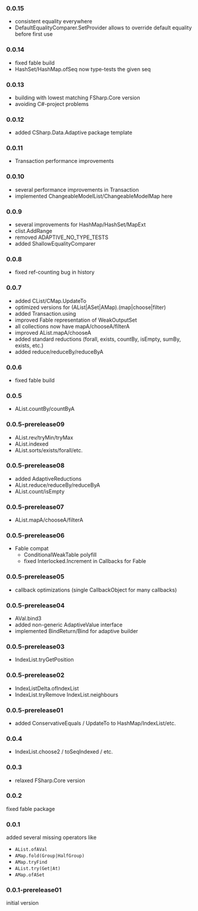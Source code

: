 ### 0.0.15
* consistent equality everywhere
* DefaultEqualityComparer.SetProvider allows to override default equality before first use

### 0.0.14
* fixed fable build
* HashSet/HashMap.ofSeq now type-tests the given seq

### 0.0.13
* building with lowest matching FSharp.Core version
* avoiding C#-project problems

### 0.0.12
* added CSharp.Data.Adaptive package template

### 0.0.11
* Transaction performance improvements

### 0.0.10
* several performance improvements in Transaction
* implemented ChangeableModelList/ChangeableModelMap here 

### 0.0.9
* several improvements for HashMap/HashSet/MapExt
* clist.AddRange
* removed ADAPTIVE_NO_TYPE_TESTS
* added ShallowEqualityComparer

### 0.0.8
* fixed ref-counting bug in history

### 0.0.7
* added CList/CMap.UpdateTo
* optimized versions for (AList|ASet|AMap).(map|choose|filter)
* added Transaction.using
* improved Fable representation of WeakOutputSet
* all collections now have mapA/chooseA/filterA
* improved AList.mapA/chooseA
* added standard reductions (forall, exists, countBy, isEmpty, sumBy, exists, etc.)
* added reduce/reduceBy/reduceByA

### 0.0.6
* fixed fable build

### 0.0.5
* AList.countBy/countByA

### 0.0.5-prerelease09
* AList.rev/tryMin/tryMax
* AList.indexed
* AList.sorts/exists/forall/etc.

### 0.0.5-prerelease08
* added AdaptiveReductions
* AList.reduce/reduceBy/reduceByA
* AList.count/isEmpty

### 0.0.5-prerelease07
* AList.mapA/chooseA/filterA

### 0.0.5-prerelease06
* Fable compat
    * ConditionalWeakTable polyfill
    * fixed Interlocked.Increment in Callbacks for Fable

### 0.0.5-prerelease05
* callback optimizations (single CallbackObject for many callbacks)

### 0.0.5-prerelease04
* AVal.bind3
* added non-generic AdaptiveValue interface
* implemented Bind<N>Return/Bind<N> for adaptive builder

### 0.0.5-prerelease03
* IndexList.tryGetPosition

### 0.0.5-prerelease02
* IndexListDelta.ofIndexList
* IndexList.tryRemove IndexList.neighbours

### 0.0.5-prerelease01
* added ConservativeEquals / UpdateTo to HashMap/IndexList/etc.

### 0.0.4
* IndexList.choose2 / toSeqIndexed / etc.

### 0.0.3
* relaxed FSharp.Core version

### 0.0.2
fixed fable package

### 0.0.1
added several missing operators like
* `AList.ofAVal`
* `AMap.fold(Group|HalfGroup)`
* `AMap.tryFind`
* `AList.try(Get|At)`
* `AMap.ofASet`

### 0.0.1-prerelease01
initial version